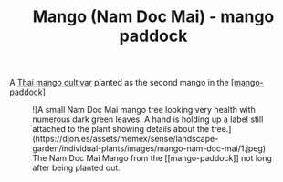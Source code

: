 ﻿---
backlinks:
- title: Bush regeneration (Wood duck meadows)
  url: /memex/sense/landscape-garden/regeneration.html
- title: Individual plants
  url: /memex/sense/landscape-garden/individual-plants/individual-plants.html
latitude: -27.539463333333334
longitude: 152.0554195
photos:
  1:
    date: 2025-03-14 17:53:58
    description: Mango - Nam Doc Mai
    filename: 19A456B8-D94A-4E35-861F-1183BA77832A.heic
    latitude: -27.539463333333334
    longitude: 152.0554195
    memexFilename: images/mango-nam-doc-mai/1.jpeg
    title: None
tags: plants, wood-duck-meadows
title: Mango (Nam Doc Mai) - mango paddock
type: single-plant
---
A [Thai mango cultivar](https://en.wikipedia.org/wiki/Nam_Dok_Mai) planted as the second mango in the [[mango-paddock]]

<figure markdown>
![A small Nam Doc Mai mango tree looking very health with numerous dark green leaves. A hand is holding up a label still attached to the plant showing details about the tree.](https://djon.es/assets/memex/sense/landscape-garden/individual-plants/images/mango-nam-doc-mai/1.jpeg)
<figcaption>The Nam Doc Mai Mango from the [[mango-paddock]] not long after being planted out.</figcaption>
</figure>

[//begin]: # "Autogenerated link references for markdown compatibility"
[mango-paddock]: ../mango-paddock "Mango paddock"
[//end]: # "Autogenerated link references"
